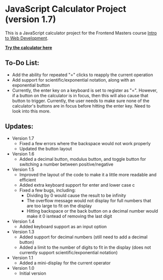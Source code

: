 # JavaScript Calculator Project (version 1.7)

This is a JavaScript calculator project for the Frontend Masters course [Intro to Web Development](https://bthold.github.io/intro-to-web-dev-v2/).

**[Try the calculator here](https://sirdaniel711.github.io/calculator/)**

## To-Do List:
- Add the ability for repeated "=" clicks to reapply the current operation
- Add support for scientific/exponential notation, along with an exponential button
- Currently, the enter key on a keyboard is set to register as "=". However, if a button on the calculator is in focus, then this will also cause that button to trigger. Currently, the user needs to make sure none of the calculator's buttons are in focus before hitting the enter key. Need to look into this more.

## Updates:
- Version 1.7
    * Fixed a few errors where the backspace would not work properly 
    * Updated the button layout
- Version 1.6
    * Added a decimal button, modulus button, and toggle button for switching a number between positive/negative
- Version 1.5
    * Improved the layout of the code to make it a little more readable and efficient
    * Added extra keyboard support for enter and lower case c
    * Fixed a few bugs, including:
        - Dividing by 0 would cause the result to be infinity
        - The overflow message would not display for full numbers that are too large to fit on the display
        - Hitting backspace or the back button on a decimal number would make it 0 isntead of removing the last digit
- Version 1.4
    * Added keyboard support as an input option
- Version 1.3
    * Added support for decimal numbers (still need to add a decimal button)
    * Added a limit to the number of digits to fit in the display (does not currently support scientific/exponential notation)
- Version 1.1
    * Added a mini-display for the current operator
- Version 1.0
    * Initial version

